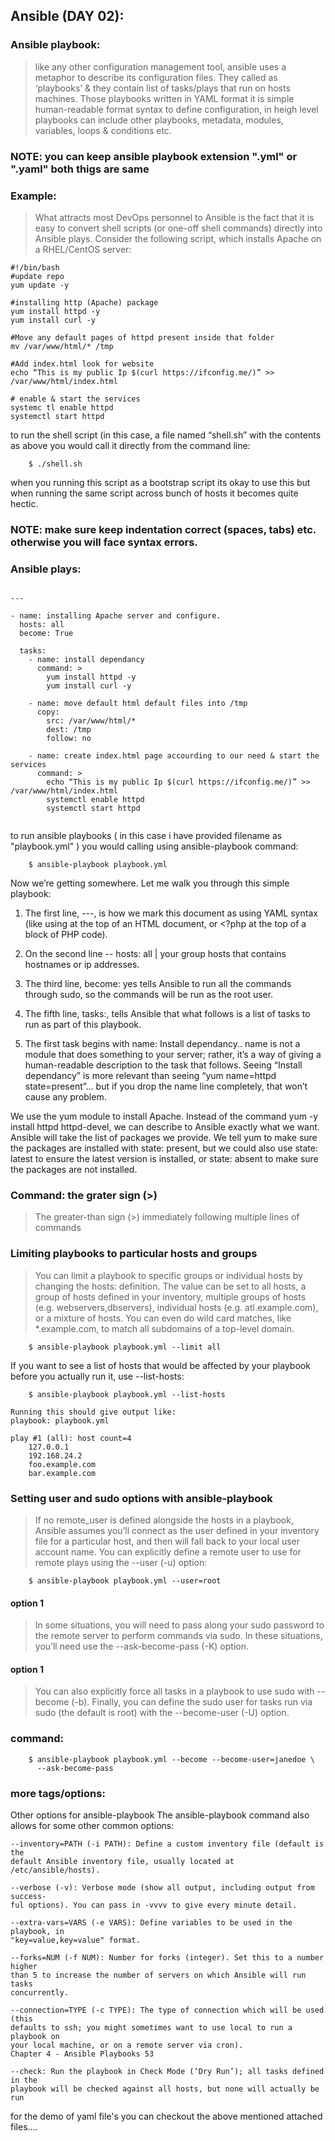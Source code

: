 ## Ansible (DAY 02):

### Ansible playbook:
> like any other configuration management tool, ansible uses a metaphor to describe its configuration files. They called as ‘playbooks’ & they contain list of tasks/plays that run on hosts machines. 
Those playbooks written in YAML format it is simple human-readable format syntax to define configuration, in heigh level playbooks can include other playbooks, metadata, modules, variables, loops & conditions etc.  
### NOTE: you can keep ansible playbook extension ".yml" or ".yaml" both thigs are same

### Example:
> What attracts most DevOps personnel to Ansible is the fact that it is easy to convert shell scripts (or one-off shell commands) directly into Ansible plays. 
Consider the following script, which installs Apache on a RHEL/CentOS server:

```
#!/bin/bash
#update repo 
yum update -y 

#installing http (Apache) package 
yum install httpd -y
yum install curl -y

#Move any default pages of httpd present inside that folder
mv /var/www/html/* /tmp

#Add index.html look for website
echo “This is my public Ip $(curl https://ifconfig.me/)” >> /var/www/html/index.html

# enable & start the services 	
systemc	tl enable httpd
systemctl start httpd
```

to run the shell script (in this case, a file named “shell.sh” with the contents as above you would call it directly from the command line:
```
	$ ./shell.sh
```

when you running this script as a bootstrap script its okay to use this but when running the same script across bunch of hosts it becomes quite hectic. 

### NOTE: make sure keep indentation correct (spaces, tabs) etc. otherwise you will face syntax errors.

### Ansible plays:

```

---

- name: installing Apache server and configure.
  hosts: all
  become: True
  
  tasks:
	- name: install dependancy
	  command: >
		yum install httpd -y
		yum install curl -y
		
	- name: move default html default files into /tmp
	  copy:
		src: /var/www/html/*
		dest: /tmp
		follow: no
		
	- name: create index.html page accourding to our need & start the services
	  command: >
		echo “This is my public Ip $(curl https://ifconfig.me/)” >> /var/www/html/index.html
		systemctl enable httpd
		systemctl start httpd
		
```

to run ansible playbooks ( in this case i have provided filename as "playbook.yml" ) you would calling using ansible-playbook command:
```
	$ ansible-playbook playbook.yml	  
```

Now we’re getting somewhere. Let me walk you through this simple playbook:

1. The first line, ---, is how we mark this document as using YAML syntax (like using <html> at the top of an HTML document, or <?php at the top of a block
of PHP code).

2. On the second line -- hosts: all | your group hosts that contains hostnames or ip addresses.

3. The third line, become: yes tells Ansible to run all the commands through sudo,
so the commands will be run as the root user.

4. The fifth line, tasks:, tells Ansible that what follows is a list of tasks to run as
part of this playbook.

5. The first task begins with name: Install dependancy.. name is not a module that
does something to your server; rather, it’s a way of giving a human-readable
description to the task that follows. Seeing “Install dependancy” is more relevant
than seeing “yum name=httpd state=present”… but if you drop the name line
completely, that won’t cause any problem.

We use the yum module to install Apache. Instead of the command yum -y
install httpd httpd-devel, we can describe to Ansible exactly what we
want. Ansible will take the list of packages we provide. We tell yum to
make sure the packages are installed with state: present, but we could
also use state: latest to ensure the latest version is installed, or state:
absent to make sure the packages are not installed.


### Command: the grater sign (>)

> The greater-than sign (>) immediately following multiple lines of commands 


### Limiting playbooks to particular hosts and groups

> You can limit a playbook to specific groups or individual hosts by changing the
hosts: definition. The value can be set to all hosts, a group of hosts defined in your
inventory, multiple groups of hosts (e.g. webservers,dbservers), individual hosts
(e.g. atl.example.com), or a mixture of hosts. You can even do wild card matches,
like *.example.com, to match all subdomains of a top-level domain.

```
	$ ansible-playbook playbook.yml --limit all
```

If you want to see a list of hosts that would be affected by your playbook before you
actually run it, use --list-hosts:

```
	$ ansible-playbook playbook.yml --list-hosts
```

```
Running this should give output like:
playbook: playbook.yml

play #1 (all): host count=4
	127.0.0.1
	192.168.24.2
	foo.example.com
	bar.example.com

```

### Setting user and sudo options with ansible-playbook

> If no remote_user is defined alongside the hosts in a playbook, Ansible assumes
you’ll connect as the user defined in your inventory file for a particular host, and
then will fall back to your local user account name. You can explicitly define a remote
user to use for remote plays using the --user (-u) option:

```
	$ ansible-playbook playbook.yml --user=root
```

#### option 1
> In some situations, you will need to pass along your sudo password to the remote
server to perform commands via sudo. In these situations, you’ll need use the
--ask-become-pass (-K) option.

#### option 1
> You can also explicitly force all tasks in a playbook
to use sudo with --become (-b). Finally, you can define the sudo user for tasks run
via sudo (the default is root) with the --become-user (-U) option.

### command:
```
	$ ansible-playbook playbook.yml --become --become-user=janedoe \
	  --ask-become-pass
```

### more tags/options:

Other options for ansible-playbook
The ansible-playbook command also allows for some other common options:

```
--inventory=PATH (-i PATH): Define a custom inventory file (default is the
default Ansible inventory file, usually located at /etc/ansible/hosts).

--verbose (-v): Verbose mode (show all output, including output from success-
ful options). You can pass in -vvvv to give every minute detail.

--extra-vars=VARS (-e VARS): Define variables to be used in the playbook, in
"key=value,key=value" format.

--forks=NUM (-f NUM): Number for forks (integer). Set this to a number higher
than 5 to increase the number of servers on which Ansible will run tasks
concurrently.

--connection=TYPE (-c TYPE): The type of connection which will be used (this
defaults to ssh; you might sometimes want to use local to run a playbook on
your local machine, or on a remote server via cron).
Chapter 4 - Ansible Playbooks 53

--check: Run the playbook in Check Mode (‘Dry Run’); all tasks defined in the
playbook will be checked against all hosts, but none will actually be run

```



for the demo of yaml file's you can checkout the above mentioned attached files....
